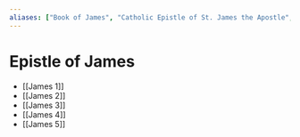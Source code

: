 ```yaml
---
aliases: ["Book of James", "Catholic Epistle of St. James the Apostle", "Epistle of James", "Epistola Catholica Beati Jacobi Apostoli", "James", "Letter of James", "Ἰακώβου"]
---
```



# Epistle of James
- [[James 1]]
- [[James 2]]
- [[James 3]]
- [[James 4]]
- [[James 5]]

